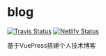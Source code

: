 # blog

[![Travis Status](https://travis-ci.com/yupaits/blog.svg?token=G8tMX8ZXJsQMcKyTLs8A&branch=master)](https://travis-ci.com/yupaits/blog)
[![Netlify Status](https://api.netlify.com/api/v1/badges/0525a159-57dc-4ceb-b999-6f7b02420005/deploy-status)](https://app.netlify.com/sites/yupaits-blog/deploys)

基于VuePress搭建个人技术博客
